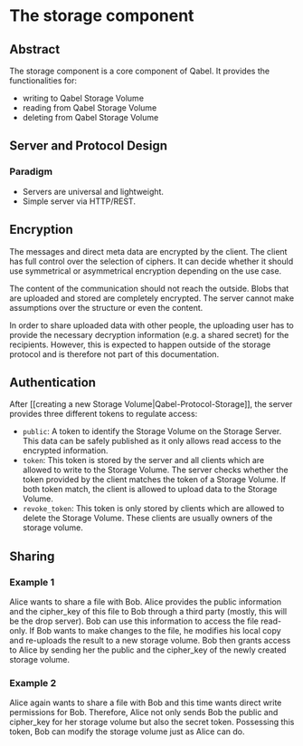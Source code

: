 # The storage component
## Abstract
The storage component is a core component of Qabel. It provides the functionalities for:

* writing to Qabel Storage Volume
* reading from Qabel Storage Volume
* deleting from Qabel Storage Volume

## Server and Protocol Design

### Paradigm

* Servers are universal and lightweight.
* Simple server via HTTP/REST.

## Encryption

The messages and direct meta data are encrypted by the client. The client has full control over the selection of ciphers. It can decide whether it should use symmetrical or asymmetrical encryption depending on the use case.

The content of the communication should not reach the outside. Blobs that are uploaded and stored are completely encrypted. The server cannot make assumptions over the structure or even the content.

In order to share uploaded data with other people, the uploading user has to provide the necessary
decryption information (e.g. a shared secret) for the recipients. However, this is expected to happen
outside of the storage protocol and is therefore not part of this documentation.

## Authentication

After [[creating a new Storage Volume|Qabel-Protocol-Storage]], the server provides three different tokens to regulate access:

* ```public```: A token to identify the Storage Volume on the Storage Server. This data can be safely published as it only allows read access to the encrypted information.
* ```token```: This token is stored by the server and all clients which are allowed to write to the Storage Volume. The server checks whether the token provided by the client matches the token of a Storage Volume. If both token match, the client is allowed to upload data to the Storage Volume.
* ```revoke_token```: This token is only stored by clients which are allowed to delete the Storage Volume. These clients are usually owners of the storage volume.


## Sharing

### Example 1

Alice wants to share a file with Bob. Alice provides the public information and the cipher_key of this file to Bob through a third party (mostly, this will be the drop server). Bob can use this information to access the file read-only. If Bob wants to make changes to the file, he modifies his local copy and re-uploads the result to a new storage volume. Bob then grants access to Alice by sending her the public and the cipher_key of the newly created storage volume.

### Example 2
Alice again wants to share a file with Bob and this time wants direct write permissions for Bob. Therefore, Alice not only sends Bob the public and cipher_key for
her storage volume but also the secret token. Possessing this token, Bob can modify the storage volume just as Alice can do.

